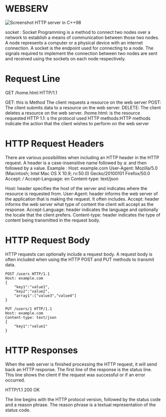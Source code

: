 # WEBSERV
![Screenshot](https://miro.medium.com/v2/resize:fit:720/format:webp/1*AwGI1e13BoLvUd2wThmSLw.jpeg)
HTTP server in C++98

socket : Socket Programming is a method to connect two nodes over a network to establish a means of communication between those two nodes. A node represents a computer or a physical device with an internet connection. A socket is the endpoint used for connecting to a node. The signals required to implement the connection between two nodes are sent and received using the sockets on each node respectively.

# Request Line
 GET /home.html HTTP/1.1 

GET: this is Method The client requests a resource on the web server
POST: The client submits data to a resource on the web server.
DELETE: The client deletes a resource on the web server. 
/home.html:  is the resource requested
HTTP 1.1: s the protocol used
HTTP methods:HTTP methods indicate the action that the client wishes to perform on the web server  

# HTTP Request Headers
There are various possibilities when including an HTTP header in the HTTP request.
A header is a case-insensitive name followed by a: and then followed by a value.
Example : 
    Host: example.com
    User-Agent: Mozilla/5.0 (Macintosh; Intel Mac OS X 10.9; rv:50.0) Gecko/20100101 Firefox/50.0
    Accept: */*
    Accept-Language: en
    Content-type: text/json

Host: header specifies the host of the server and indicates where the resource is requested from.
User-Agent: header informs the web server of the application that is making the request. It often includes.
Accept: header informs the web server what type of content the client will accept as the response.
Accept-Language: header indicates the language and optionally the locale that the client prefers.
Content-type: header indicates the type of content being transmitted in the request body.

# HTTP Request Body
HTTP requests can optionally include a request body. A request body is often included when using the HTTP POST and PUT methods to transmit data.

    POST /users HTTP/1.1
    Host: example.com
    {
        "key1":"value1",
        "key2":"value2",
        "array1":["value3","value4"]
    }

    PUT /users/1 HTTP/1.1
    Host: example.com
    Content-type: text/json
    {
        "key1":"value1"
    }

# HTTP Responses
When the web server is finished processing the HTTP request, it will send back an HTTP response.
The first line of the response is the status line. This line shows the client if the request was successful or if an error occurred.

HTTP/1.1 200 OK

The line begins with the HTTP protocol version, followed by the status code and a reason phrase. The reason phrase is a textual representation of the status code.

